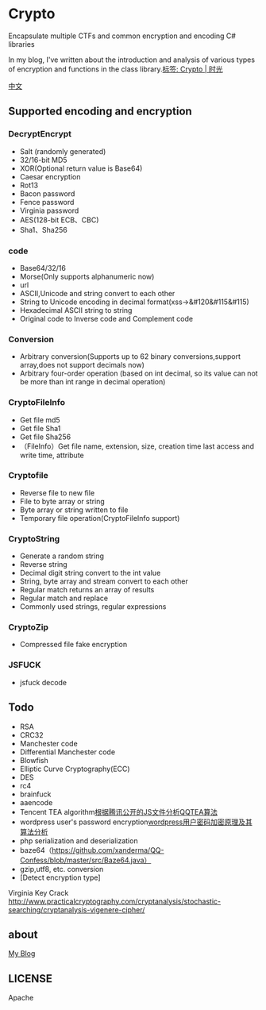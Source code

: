 # Crypto
Encapsulate multiple CTFs and common encryption and encoding C# libraries

In my blog, I've written about the introduction and analysis of various types of encryption and functions in the class library.[标签: Crypto | 时光](https://willv.cn/tags/Crypto/)

[中文](https://github.com/WWILLV/Crypto/blob/master/README.md)

## Supported encoding and encryption

### DecryptEncrypt
- Salt (randomly generated)
- 32/16-bit MD5
- XOR(Optional return value is Base64)
- Caesar encryption
- Rot13
- Bacon password
- Fence password
- Virginia password
- AES(128-bit ECB、CBC)
- Sha1、Sha256

### code
- Base64/32/16
- Morse(Only supports alphanumeric now)
- url
- ASCII,Unicode and string convert to each other
- String to Unicode encoding in decimal format(xss->&#120&#115&#115)
- Hexadecimal ASCII string to string
- Original code to Inverse code and Complement code

### Conversion
- Arbitrary conversion(Supports up to 62 binary conversions,support array,does not support decimals now)
- Arbitrary four-order operation (based on int decimal, so its value can not be more than int range in decimal operation)

### CryptoFileInfo
- Get file md5
- Get file Sha1
- Get file Sha256
- （FileInfo）Get file name, extension, size, creation time last access and write time, attribute

### Cryptofile
- Reverse file to new file
- File to byte array or string
- Byte array or string written to file
- Temporary file operation(CryptoFileInfo support)

### CryptoString
- Generate a random string
- Reverse string
- Decimal digit string convert to the int value
- String, byte array and  stream convert to each other
- Regular match returns an array of results
- Regular match and replace
- Commonly used strings, regular expressions

### CryptoZip
- Compressed file fake encryption

### JSFUCK
- jsfuck decode


## Todo
- RSA
- CRC32
- Manchester code
- Differential Manchester code
- Blowfish
- Elliptic Curve Cryptography(ECC)
- DES
- rc4
- brainfuck
- aaencode
- Tencent TEA algorithm[根据腾讯公开的JS文件分析QQTEA算法](http://blog.csdn.net/gsls200808/article/details/70837455)
- wordpress user's password encryption[wordpress用户密码加密原理及其算法分析](https://blog.csdn.net/HK_JH/article/details/27368279)
- php serialization and deserialization
- baze64（https://github.com/xanderma/QQ-Confess/blob/master/src/Baze64.java）
- gzip,utf8, etc. conversion
- [Detect encryption type]

Virginia Key Crack http://www.practicalcryptography.com/cryptanalysis/stochastic-searching/cryptanalysis-vigenere-cipher/ 

## about
[My Blog](https://willv.cn)


## LICENSE
Apache